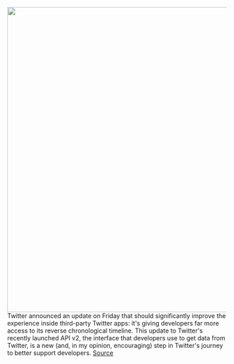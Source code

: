 <img src='https://cdn.vox-cdn.com/thumbor/HzID3Grb73pRzMPFPRqwMZDEypI=/0x0:2040x1360/1200x800/filters:focal(857x517:1183x843)/cdn.vox-cdn.com/uploads/chorus_image/image/70893901/acastro_180827_1777_0001.0.jpg' width='700px' /><br/>
Twitter announced an update on Friday that should significantly improve the experience inside third-party Twitter apps: it's giving developers far more access to its reverse chronological timeline. This update to Twitter's recently launched API v2, the interface that developers use to get data from Twitter, is a new (and, in my opinion, encouraging) step in Twitter's journey to better support developers.
<a href='https://www.theverge.com/2022/5/20/23132871/twitter-reverse-chronological-timeline-api-v2-third-party-developers-support'> Source <a/>